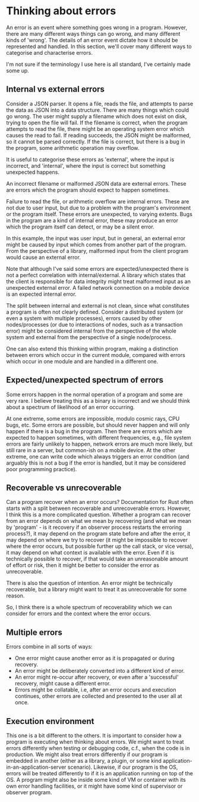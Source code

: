 # Thinking about errors

An error is an event where something goes wrong in a program. However, there are many different ways things can go wrong, and many different kinds of 'wrong'. The details of an error event dictate how it should be represented and handled. In this section, we'll cover many different ways to categorise and characterise errors.

I'm not sure if the terminology I use here is all standard, I've certainly made some up.

## Internal vs external errors

Consider a JSON parser. It opens a file, reads the file, and attempts to parse the data as JSON into a data structure. There are many things which could go wrong. The user might supply a filename which does not exist on disk, trying to open the file will fail. If the filename is correct, when the program attempts to read the file, there might be an operating system error which causes the read to fail. If reading succeeds, the JSON might be malformed, so it cannot be parsed correctly. If the file is correct, but there is a bug in the program, some arithmetic operation may overflow.

It is useful to categorise these errors as 'external', where the input is incorrect, and 'internal', where the input is correct but something unexpected happens.

An incorrect filename or malformed JSON data are external errors. These are errors which the program should expect to happen sometimes.

Failure to read the file, or arithmetic overflow are internal errors. These are not due to user input, but due to a problem with the program's environment or the program itself. These errors are unexpected, to varying extents. Bugs in the program are a kind of internal error, these may produce an error which the program itself can detect, or may be a silent error.

In this example, the input was user input, but in general, an external error might be caused by input which comes from another part of the program. From the perspective of a library, malformed input from the client program would cause an external error.

Note that although I've said some errors are expected/unexpected there is not a perfect correlation with internal/external. A library which states that the client is responsible for data integrity might treat malformed input as an unexpected external error. A failed network connection on a mobile device is an expected internal error.

The split between internal and external is not clean, since what constitutes a program is often not clearly defined. Consider a distributed system (or even a system with multiple processes), errors caused by other nodes/processes (or due to interactions of nodes, such as a transaction error) might be considered internal from the perspective of the whole system and external from the perspective of a single node/process.

One can also extend this thinking within program, making a distinction between errors which occur in the current module, compared with errors which occur in one module and are handled in a different one.

## Expected/unexpected spectrum of errors

Some errors happen in the normal operation of a program and some are very rare. I believe treating this as a binary is incorrect and we should think about a spectrum of likelihood of an error occurring.

At one extreme, some errors are impossible, modulo cosmic rays, CPU bugs, etc. Some errors are possible, but should never happen and will only happen if there is a bug in the program. Then there are errors which are expected to happen sometimes, with different frequencies, e.g., file system errors are fairly unlikely to happen, network errors are much more likely, but still rare in a server, but common-ish on a mobile device. At the other extreme, one can write code which always triggers an error condition (and arguably this is not a bug if the error is handled, but it may be considered poor programming practice).

## Recoverable vs unrecoverable

Can a program recover when an error occurs? Documentation for Rust often starts with a split between recoverable and unrecoverable errors. However, I think this is a more complicated question. Whether a program can recover from an error depends on what we mean by recovering (and what we mean by 'program' - is it recovery if an observer process restarts the erroring process?), it may depend on the program state before and after the error, it may depend on where we try to recover (it might be impossible to recover where the error occurs, but possible further up the call stack, or vice versa), it may depend on what context is available with the error. Even if it is technically possible to recover, if that would take an unreasonable amount of effort or risk, then it might be better to consider the error as unrecoverable.

There is also the question of intention. An error might be technically recoverable, but a library might want to treat it as unrecoverable for some reason.

So, I think there is a whole spectrum of recoverability which we can consider for errors and the context where the error occurs.

## Multiple errors

Errors combine in all sorts of ways:

* One error might cause another error as it is propagated or during recovery.
* An error might be deliberately converted into a different kind of error.
* An error might re-occur after recovery, or even after a 'successful' recovery, might cause a different error.
* Errors might be collatable, i.e, after an error occurs and execution continues, other errors are collected and presented to the user all at once.

## Execution environment

This one is a bit different to the others. It is important to consider how a program is executing when thinking about errors. We might want to treat errors differently when testing or debugging code, c.f., when the code is in production. We might also treat errors differently if our program is embedded in another (either as a library, a plugin, or some kind application-in-an-application-server scenario). Likewise, if our program is the OS, errors will be treated differently to if it is an application running on top of the OS. A program might also be inside some kind of VM or container with its own error handling facilities, or it might have some kind of supervisor or observer program.

